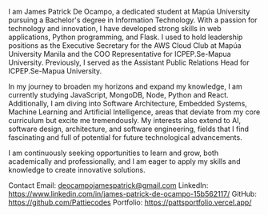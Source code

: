 I am James Patrick De Ocampo, a dedicated student at Mapúa University pursuing a Bachelor's degree in Information Technology. With a passion for technology and innovation, I have developed strong skills in web applications, Python programming, and Flask. I used to hold leadership positions as the Executive Secretary for the AWS Cloud Club at Mapúa University Manila and the COO Representative for ICPEP.Se-Mapua University. Previously, I served as the Assistant Public Relations Head for ICPEP.Se-Mapua University.

In my journey to broaden my horizons and expand my knowledge, I am currently studying JavaScript, MongoDB, Node, Python and React. Additionally, I am diving into Software Architecture, Embedded Systems, Machine Learning and Artificial Intelligence, areas that deviate from my core curriculum but excite me tremendously. My interests also extend to AI, software design, architecture, and software engineering, fields that I find fascinating and full of potential for future technological advancements.

I am continuously seeking opportunities to learn and grow, both academically and professionally, and I am eager to apply my skills and knowledge to create innovative solutions.

Contact
Email: deocampojamespatrick@gmail.com
LinkedIn: https://www.linkedin.com/in/james-patrick-de-ocampo-15b562117/
GitHub: https://github.com/Pattiecodes
Portfolio: https://pattsportfolio.vercel.app/ 


<!--
**Pattiecodes/Pattiecodes** is a ✨ _special_ ✨ repository because its `README.md` (this file) appears on your GitHub profile.

Here are some ideas to get you started:

- 🔭 I’m currently working on ...
- 🌱 I’m currently learning ...
- 👯 I’m looking to collaborate on ...
- 🤔 I’m looking for help with ...
- 💬 Ask me about ...
- 📫 How to reach me: ...
- 😄 Pronouns: ...
- ⚡ Fun fact: ...
-->
